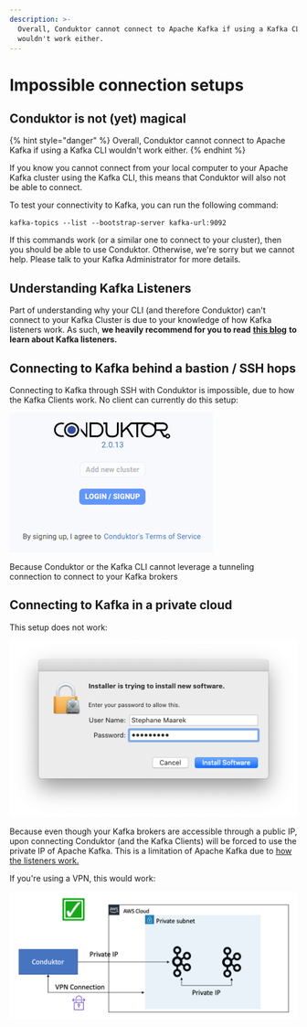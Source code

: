 ```yaml
---
description: >-
  Overall, Conduktor cannot connect to Apache Kafka if using a Kafka CLI
  wouldn't work either.
---
```


# Impossible connection setups

## Conduktor is not \(yet\) magical

{% hint style="danger" %}
Overall, Conduktor cannot connect to Apache Kafka if using a Kafka CLI wouldn't work either.
{% endhint %}

If you know you cannot connect from your local computer to your Apache Kafka cluster using the Kafka CLI, this means that Conduktor will also not be able to connect. 

To test your connectivity to Kafka, you can run the following command:

```text
kafka-topics --list --bootstrap-server kafka-url:9092
```

If this commands work \(or a similar one to connect to your cluster\), then you should be able to use Conduktor. Otherwise, we're sorry but we cannot help. Please talk to your Kafka Administrator for more details. 

## Understanding Kafka Listeners

Part of understanding why your CLI \(and therefore Conduktor\) can't connect to your Kafka Cluster is due to your knowledge of how Kafka listeners work. As such, **we heavily recommend for you to read** [**this blog**](https://rmoff.net/2018/08/02/kafka-listeners-explained/) **to learn about Kafka listeners.**

## Connecting to Kafka behind a bastion / SSH hops

Connecting to Kafka through SSH with Conduktor is impossible, due to how the Kafka Clients work. No client can currently do this setup:

![](../.gitbook/assets/image%20%288%29.png)

Because Conduktor or the Kafka CLI cannot leverage a tunneling connection to connect to your Kafka brokers

## Connecting to Kafka in a private cloud

This setup does not work:

![](../.gitbook/assets/image%20%283%29.png)

Because even though your Kafka brokers are accessible through a public IP, upon connecting Conduktor \(and the Kafka Clients\) will be forced to use the private IP of Apache Kafka. This is a limitation of Apache Kafka due to [how the listeners work.](https://rmoff.net/2018/08/02/kafka-listeners-explained/)

If you're using a VPN, this would work:

![Using a VPN makes your local computer part of the private network](../.gitbook/assets/image%20%2835%29.png)





